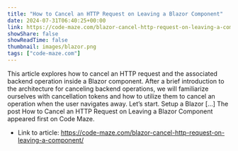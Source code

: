 ```yaml
---
title: "How to Cancel an HTTP Request on Leaving a Blazor Component"
date: 2024-07-31T06:40:25+00:00
link: https://code-maze.com/blazor-cancel-http-request-on-leaving-a-component/
showShare: false
showReadTime: false
thumbnail: images/blazor.png
tags: ["code-maze.com"]
---
```

This article explores how to cancel an HTTP request and the associated backend operation inside a Blazor component. After a brief introduction to the architecture for canceling backend operations, we will familiarize ourselves with cancellation tokens and how to utilize them to cancel an operation when the user navigates away. Let’s start. Setup a Blazor […]
The post How to Cancel an HTTP Request on Leaving a Blazor Component appeared first on Code Maze.

- Link to article: https://code-maze.com/blazor-cancel-http-request-on-leaving-a-component/